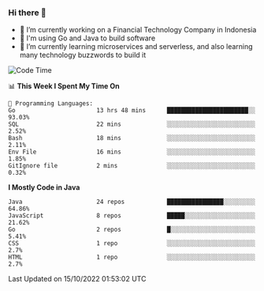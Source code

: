 ### Hi there 👋

<!--
**mazzama/mazzama** is a ✨ _special_ ✨ repository because its `README.md` (this file) appears on your GitHub profile.

Here are some ideas to get you started:

- 🔭 I’m currently working on ...
- 🌱 I’m currently learning ...
- 👯 I’m looking to collaborate on ...
- 🤔 I’m looking for help with ...
- 💬 Ask me about ...
- 📫 How to reach me: ...
- 😄 Pronouns: ...
- ⚡ Fun fact: ...
-->

- 🔭 I’m currently working on a Financial Technology Company in Indonesia
- :gun: I'm using Go and Java to build software
- 🌱 I’m currently learning microservices and serverless, and also learning many technology buzzwords to build it

<!--START_SECTION:waka-->
![Code Time](http://img.shields.io/badge/Code%20Time-2%2C334%20hrs%2014%20mins-blue)

📊 **This Week I Spent My Time On** 

```text
💬 Programming Languages: 
Go                       13 hrs 48 mins      ███████████████████████░░   93.03% 
SQL                      22 mins             ░░░░░░░░░░░░░░░░░░░░░░░░░   2.52% 
Bash                     18 mins             ░░░░░░░░░░░░░░░░░░░░░░░░░   2.11% 
Env File                 16 mins             ░░░░░░░░░░░░░░░░░░░░░░░░░   1.85% 
GitIgnore file           2 mins              ░░░░░░░░░░░░░░░░░░░░░░░░░   0.32%

```

**I Mostly Code in Java** 

```text
Java                     24 repos            ████████████████░░░░░░░░░   64.86% 
JavaScript               8 repos             █████░░░░░░░░░░░░░░░░░░░░   21.62% 
Go                       2 repos             █░░░░░░░░░░░░░░░░░░░░░░░░   5.41% 
CSS                      1 repo              ░░░░░░░░░░░░░░░░░░░░░░░░░   2.7% 
HTML                     1 repo              ░░░░░░░░░░░░░░░░░░░░░░░░░   2.7%

```



 Last Updated on 15/10/2022 01:53:02 UTC
<!--END_SECTION:waka-->

